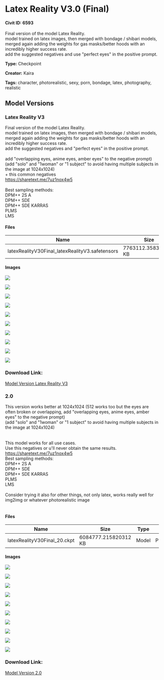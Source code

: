 # Latex Reality V3.0 (Final)

#### Civit ID: 6593

<p>Final version of the model Latex Reality.<br />model trained on latex images, then merged with bondage / shibari models, merged again adding the weights for gas masks/better hoods with an incredibly higher success rate.<br />add the suggested negatives and use "perfect eyes" in the positive prompt.<br /></p>

**Type:** Checkpoint

**Creator:** Kaira

**Tags:** character, photorealistic, sexy, porn, bondage, latex, photography, realistic

## Model Versions

### Latex Reality V3

<p>Final version of the model Latex Reality.<br />model trained on latex images, then merged with bondage / shibari models, merged again adding the weights for gas masks/better hoods with an incredibly higher success rate.<br />add the suggested negatives and "perfect eyes" in the positive prompt.<br /><br />add "overlapping eyes, anime eyes, amber eyes" to the negative prompt)<br />(add "solo" and "1woman" or "1 subject" to avoid having multiple subjects in the image at 1024x1024)<br />+ this common negatives<br /><a target="_blank" rel="ugc" href="https://sharetext.me/7uz1nox4w5">https://sharetext.me/7uz1nox4w5</a><br /><a target="_blank" rel="ugc" href="https://sharetext.me/7uz1nox4w5￼Best"><br /></a>Best sampling methods:<br />DPM++ 2S A<br />DPM++ SDE<br />DPM++ SDE KARRAS<br />PLMS<br />LMS<br /></p>

#### Files

| Name | Size | Type | Format | Download Url | AutoV1 | AutoV2 | SHA256 | CRC32 | BLAKE3 |
| --- | --- | --- | --- | --- | --- | --- | --- | --- | --- |
| latexRealityV30Final_latexRealityV3.safetensors | 7763112.358398438 KB | Model | SafeTensor | https://civitai.com/api/download/models/8825 | 5C4D7E7A | 5C5A2167BB | 5C5A2167BBF077ADC502209F31BFB77EE7F6970461632914B90523C910D6B91F | 1C5449C4 | 19E1D38467259EEDEB9DE46144BB7C49347224EA927E50F3E2B6A9F849B2887F |

#### Images

<p><img src="https://image.civitai.com/xG1nkqKTMzGDvpLrqFT7WA/0860c4b8-b105-4378-2218-83291b7ff400/width=450/84307.jpeg" /></p>

<p><img src="https://image.civitai.com/xG1nkqKTMzGDvpLrqFT7WA/c711eece-0c39-4d23-3876-47cdef9c9b00/width=450/84303.jpeg" /></p>

<p><img src="https://image.civitai.com/xG1nkqKTMzGDvpLrqFT7WA/dbe9eb70-52d0-42ee-5e74-e004dcfea900/width=450/84294.jpeg" /></p>

<p><img src="https://image.civitai.com/xG1nkqKTMzGDvpLrqFT7WA/696cd221-df08-48d3-be82-77b8bc36b400/width=450/84297.jpeg" /></p>

<p><img src="https://image.civitai.com/xG1nkqKTMzGDvpLrqFT7WA/b7cf99f6-1e70-4fdc-838b-7e4ab75a8f00/width=450/84291.jpeg" /></p>

<p><img src="https://image.civitai.com/xG1nkqKTMzGDvpLrqFT7WA/1554ee6c-b445-48b1-b10e-a451ce24e000/width=450/84292.jpeg" /></p>

<p><img src="https://image.civitai.com/xG1nkqKTMzGDvpLrqFT7WA/730ac300-50f5-4689-2bd1-128c12d20800/width=450/84295.jpeg" /></p>

<p><img src="https://image.civitai.com/xG1nkqKTMzGDvpLrqFT7WA/7f69ba93-60d6-404e-d4a6-de0c3f70fb00/width=450/84289.jpeg" /></p>

<p><img src="https://image.civitai.com/xG1nkqKTMzGDvpLrqFT7WA/ce218789-693a-4b21-96fa-28cc315bf800/width=450/84299.jpeg" /></p>

<p><img src="https://image.civitai.com/xG1nkqKTMzGDvpLrqFT7WA/f688f86c-9944-497a-deab-8973f06d8900/width=450/84305.jpeg" /></p>

### Download Link:

[Model Version Latex Reality V3](https://civitai.com/api/download/models/8825)

### 2.0

<p>This version works better at 1024x1024 (512 works too but the eyes are often broken or overlapping, add "overlapping eyes, anime eyes, amber eyes" to the negative prompt)<br />(add "solo" and "1woman" or "1 subject" to avoid having multiple subjects in the image at 1024x1024)<br /><br /><br />This model works for all use cases.<br />Use this negatives or u'll never obtain the same results.<br /><a target="_blank" rel="ugc" href="https://sharetext.me/7uz1nox4w5">https://sharetext.me/7uz1nox4w5</a><br />Best sampling methods:<br />DPM++ 2S A<br />DPM++ SDE<br />DPM++ SDE KARRAS<br />PLMS<br />LMS<br /><br />Consider trying it also for other things, not only latex, works really well for img2img or whatever photorealistic image<br /><br /></p>

#### Files

| Name | Size | Type | Format | Download Url | AutoV1 | AutoV2 | SHA256 | CRC32 | BLAKE3 |
| --- | --- | --- | --- | --- | --- | --- | --- | --- | --- |
| latexRealityV30Final_20.ckpt | 6084777.215820312 KB | Model | PickleTensor | https://civitai.com/api/download/models/7735 | 7BE07F5A | 5D54F55D5A | 5D54F55D5A46F6DFE43F2FB4EB90EB1FE98D7A1F8D59893BA1F500FE5CF19507 | DAB60F67 | 05271F42BCE46BC31A2B5A6B0E1B269AC1337C88CDDF1B9D488D7C06684FF363 |

#### Images

<p><img src="https://image.civitai.com/xG1nkqKTMzGDvpLrqFT7WA/8a621e28-44b4-422c-7f12-e47890155b00/width=450/72759.jpeg" /></p>

<p><img src="https://image.civitai.com/xG1nkqKTMzGDvpLrqFT7WA/a1c39cec-77b0-4b1b-d24d-4104249ad600/width=450/72819.jpeg" /></p>

<p><img src="https://image.civitai.com/xG1nkqKTMzGDvpLrqFT7WA/8f792f7e-934b-493a-9fb7-8deb37ebba00/width=450/72808.jpeg" /></p>

<p><img src="https://image.civitai.com/xG1nkqKTMzGDvpLrqFT7WA/11b55a2e-6e2b-47d4-c40a-d1928f4c9f00/width=450/72753.jpeg" /></p>

<p><img src="https://image.civitai.com/xG1nkqKTMzGDvpLrqFT7WA/5eeb40e7-4fa8-47d9-f48d-31706fdf6400/width=450/72807.jpeg" /></p>

<p><img src="https://image.civitai.com/xG1nkqKTMzGDvpLrqFT7WA/5e099cc1-c8e3-47a4-1d91-75ff82dd5200/width=450/72768.jpeg" /></p>

<p><img src="https://image.civitai.com/xG1nkqKTMzGDvpLrqFT7WA/15e606ef-ae0a-455b-44bb-eeac24728500/width=450/72767.jpeg" /></p>

<p><img src="https://image.civitai.com/xG1nkqKTMzGDvpLrqFT7WA/7fc421bb-2f9d-4645-621c-445c731b0600/width=450/72766.jpeg" /></p>

<p><img src="https://image.civitai.com/xG1nkqKTMzGDvpLrqFT7WA/2d9d2840-6f41-4831-ec45-f8619d673a00/width=450/72806.jpeg" /></p>

<p><img src="https://image.civitai.com/xG1nkqKTMzGDvpLrqFT7WA/53897a09-c2df-4cdf-8a24-e1b1c4ed4b00/width=450/72805.jpeg" /></p>

### Download Link:

[Model Version 2.0](https://civitai.com/api/download/models/7735)

